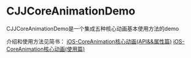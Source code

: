 # CJJCoreAnimationDemo
CJJCoreAnimationDemo是一个集成五种核心动画基本使用方法的demo

介绍和使用方法见简书：
[iOS-CoreAnimation核心动画(API&&属性篇)](https://www.jianshu.com/p/35a0fe7d5da9)
[iOS-CoreAnimation核心动画(使用篇)](https://www.jianshu.com/p/14236da5790b)
